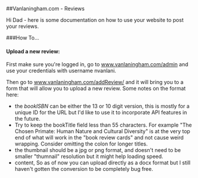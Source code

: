 ##Vanlaningham.com - Reviews

Hi Dad - here is some documentation on how to use your website to 
post your reviews.

###How To...

#### Upload a new review:
First make sure you're logged in, go to www.vanlaningham.com/admin
and use your credentials with username nvanlani.

Then go to www.vanlaningham.com/addReview/ and it will bring you 
to a form that will allow you to upload a new review.  Some notes
on the format here:
 * the *bookISBN* can be either the 13 or 10 digit version, this is mostly for a unique ID
 for the URL but I'd like to use it to incorporate API features
 in the future.
 * Try to keep the bookTitle field less than 55 characters. For example
 "The Chosen Primate: Human Nature and Cultural Diversity" is at the 
 very top end of what will work in the "book review cards" and
 not cause weird wrapping.  Consider omitting the colon for longer
 titles.
 * the thumbnail should be a jpg or png format, and doesn't
 need to be smaller "thumnail" resolution but it might help loading speed.
 * content, So as of now you can upload directly as a docx format
 but I still haven't gotten the conversion to be completely bug 
 free.
 